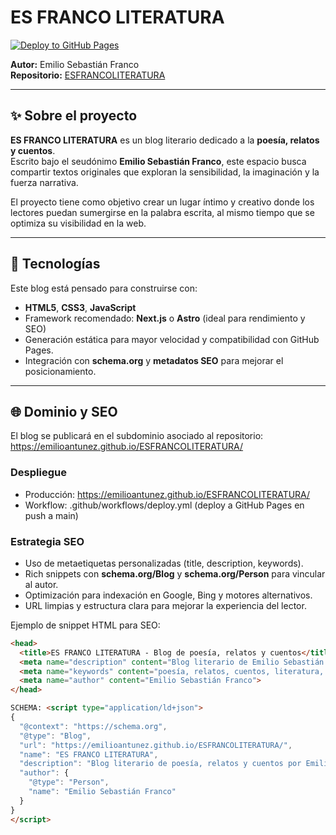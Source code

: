 # ES FRANCO LITERATURA

[![Deploy to GitHub Pages](https://github.com/emilioantunez/ESFRANCOLITERATURA/actions/workflows/deploy.yml/badge.svg)](https://github.com/emilioantunez/ESFRANCOLITERATURA/actions/workflows/deploy.yml)

**Autor:** Emilio Sebastián Franco  
**Repositorio:** [ESFRANCOLITERATURA](https://github.com/emilioantunez/ESFRANCOLITERATURA.git)

---

## ✨ Sobre el proyecto
**ES FRANCO LITERATURA** es un blog literario dedicado a la **poesía, relatos y cuentos**.  
Escrito bajo el seudónimo **Emilio Sebastián Franco**, este espacio busca compartir textos originales que exploran la sensibilidad, la imaginación y la fuerza narrativa.

El proyecto tiene como objetivo crear un lugar íntimo y creativo donde los lectores puedan sumergirse en la palabra escrita, al mismo tiempo que se optimiza su visibilidad en la web.

---

## 🚀 Tecnologías
Este blog está pensado para construirse con:
- **HTML5**, **CSS3**, **JavaScript**
- Framework recomendado: **Next.js** o **Astro** (ideal para rendimiento y SEO)  
- Generación estática para mayor velocidad y compatibilidad con GitHub Pages.  
- Integración con **schema.org** y **metadatos SEO** para mejorar el posicionamiento.  

---

## 🌐 Dominio y SEO
El blog se publicará en el subdominio asociado al repositorio:
https://emilioantunez.github.io/ESFRANCOLITERATURA/

### Despliegue
- Producción: https://emilioantunez.github.io/ESFRANCOLITERATURA/
- Workflow: .github/workflows/deploy.yml (deploy a GitHub Pages en push a main)


### Estrategia SEO
- Uso de metaetiquetas personalizadas (title, description, keywords).  
- Rich snippets con **schema.org/Blog** y **schema.org/Person** para vincular al autor.  
- Optimización para indexación en Google, Bing y motores alternativos.  
- URL limpias y estructura clara para mejorar la experiencia del lector.  

Ejemplo de snippet HTML para SEO:

```html
<head>
  <title>ES FRANCO LITERATURA - Blog de poesía, relatos y cuentos</title>
  <meta name="description" content="Blog literario de Emilio Sebastián Franco. Poesía, relatos y cuentos originales con un estilo único y personal.">
  <meta name="keywords" content="poesía, relatos, cuentos, literatura, blog literario, Emilio Sebastián Franco">
  <meta name="author" content="Emilio Sebastián Franco">
</head>

SCHEMA: <script type="application/ld+json">
{
  "@context": "https://schema.org",
  "@type": "Blog",
  "url": "https://emilioantunez.github.io/ESFRANCOLITERATURA/",
  "name": "ES FRANCO LITERATURA",
  "description": "Blog literario de poesía, relatos y cuentos por Emilio Sebastián Franco.",
  "author": {
    "@type": "Person",
    "name": "Emilio Sebastián Franco"
  }
}
</script>
```
